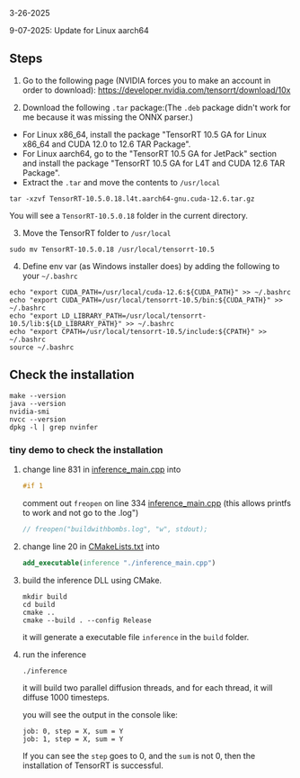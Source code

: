 3-26-2025

9-07-2025: Update for Linux aarch64

## Steps

1. Go to the following page (NVIDIA forces you to make an account in order to download):
https://developer.nvidia.com/tensorrt/download/10x

2. Download the following `.tar` package:(The `.deb` package didn't work for me because it was missing the ONNX parser.)

* For Linux x86_64, install the package "TensorRT 10.5 GA for Linux x86_64 and CUDA 12.0 to 12.6 TAR Package". 
* For Linux aarch64, go to the "TensorRT 10.5 GA for JetPack" section and install the package "TensorRT 10.5 GA for L4T and CUDA 12.6 TAR Package". 
* Extract the `.tar` and move the contents to `/usr/local`

```
tar -xzvf TensorRT-10.5.0.18.l4t.aarch64-gnu.cuda-12.6.tar.gz
```

You will see a `TensorRT-10.5.0.18` folder in the current directory.


3. Move the TensorRT folder to `/usr/local`

```shell 
sudo mv TensorRT-10.5.0.18 /usr/local/tensorrt-10.5
```


4. Define env var (as Windows installer does) by adding the following to your `~/.bashrc`

```shell 
echo "export CUDA_PATH=/usr/local/cuda-12.6:${CUDA_PATH}" >> ~/.bashrc
echo "export CUDA_PATH=/usr/local/tensorrt-10.5/bin:${CUDA_PATH}" >> ~/.bashrc
echo "export LD_LIBRARY_PATH=/usr/local/tensorrt-10.5/lib:${LD_LIBRARY_PATH}" >> ~/.bashrc
echo "export CPATH=/usr/local/tensorrt-10.5/include:${CPATH}" >> ~/.bashrc
source ~/.bashrc
```

## Check the installation

```shell 
make --version
java --version
nvidia-smi
nvcc --version
dpkg -l | grep nvinfer
```

### tiny demo to check the installation

1. change line 831 in [inference_main.cpp](inference_main.cpp#L831) into

    ```cpp
    #if 1
    ```
    comment out `freopen` on line 334 [inference_main.cpp](inference_main.cpp#L334) (this allows printfs to work and not go to the .log")

    ```cpp
    // freopen("buildwithbombs.log", "w", stdout);
    ```
2. change line 20 in [CMakeLists.txt](CMakeLists.txt#L20) into

    ```cmake
    add_executable(inference "./inference_main.cpp")
    ```
    
3. build the inference DLL using CMake.

    ```shell
    mkdir build
    cd build
    cmake ..
    cmake --build . --config Release
    ```

    it will generate a executable file `inference` in the `build` folder.

4. run the inference

    ```shell
    ./inference
    ```

    it will build two parallel diffusion threads, and for each thread, it will diffuse 1000 timesteps.

    you will see the output in the console like:

    ```
    job: 0, step = X, sum = Y
    job: 1, step = X, sum = Y
    ```

    If you can see the `step` goes to 0, and the `sum` is not 0, then the installation of TensorRT is successful.
    
    